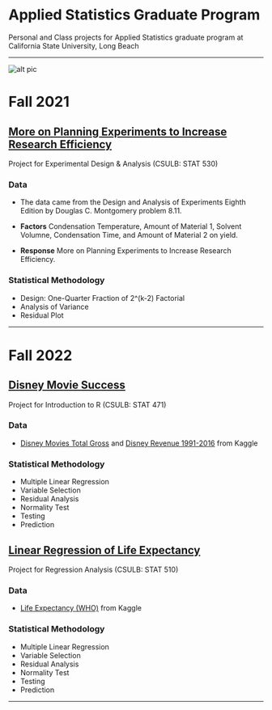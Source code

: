 # Applied Statistics Graduate Program
Personal and Class projects for Applied Statistics graduate program at California State University, Long Beach

---

![alt pic](https://www.csulb.edu/sites/default/files/groups/marketing-communications/zoombks/zoombackgrounds_16.jpg)

# Fall 2021 

## [More on Planning Experiments to Increase Research Efficiency](https://github.com/OKcomputer626/Applied_Statistics_Grad_Projects/tree/main/More%20on%20Planning%20Experiments%20to%20Increase%20Research%20Efficiency)

Project for Experimental Design & Analysis (CSULB: STAT 530)

### Data

* The data came from the Design and Analysis of Experiments Eighth Edition by Douglas C. Montgomery problem 8.11.

* **Factors** Condensation Temperature, Amount of Material 1, Solvent Volumne, Condensation Time, and Amount of Material 2 on yield.
* **Response** More on Planning Experiments to Increase Research Efficiency.

### Statistical Methodology

* Design: One-Quarter Fraction of 2^(k-2) Factorial
* Analysis of Variance
* Residual Plot

---

# Fall 2022

## [Disney Movie Success](https://github.com/OKcomputer626/Applied_Statistics_Grad_Projects/tree/main/Disney%20Movie%20Success)

Project for Introduction to R (CSULB: STAT 471)

### Data

* [Disney Movies Total Gross](https://www.kaggle.com/datasets/thedevastator/disney-character-success-a-comprehensive-analysi?select=disney_movies_total_gross.csv) and [Disney Revenue 1991-2016](https://www.kaggle.com/datasets/thedevastator/disney-character-success-a-comprehensive-analysi?select=disney_revenue_1991-2016.csv) from Kaggle

### Statistical Methodology

* Multiple Linear Regression 
* Variable Selection 
* Residual Analysis 
* Normality Test
* Testing 
* Prediction

## [Linear Regression of Life Expectancy](https://github.com/OKcomputer626/Applied_Statistics_Grad_Projects/tree/main/Life%20Expectancy)

Project for Regression Analysis (CSULB: STAT 510)

### Data

* [Life Expectancy (WHO)](https://www.kaggle.com/datasets/kumarajarshi/life-expectancy-who?select=Life+Expectancy+Data.csv) from Kaggle

### Statistical Methodology

* Multiple Linear Regression 
* Variable Selection 
* Residual Analysis 
* Normality Test
* Testing 
* Prediction

---
